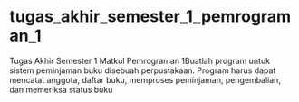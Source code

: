 # tugas_akhir_semester_1_pemrograman_1
Tugas Akhir Semester 1 Matkul Pemrograman 1Buatlah program untuk sistem peminjaman buku disebuah perpustakaan.  Program harus dapat mencatat anggota, daftar buku, memproses peminjaman, pengembalian,  dan memeriksa status buku
